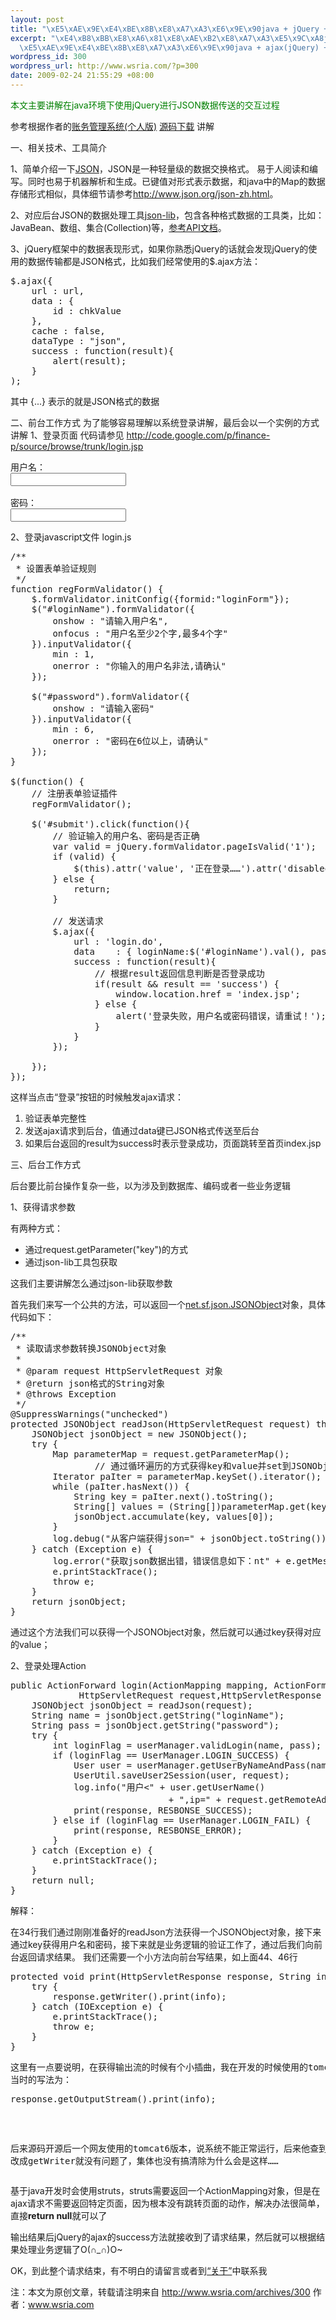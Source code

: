 ```yaml
--- 
layout: post
title: "\xE5\xAE\x9E\xE4\xBE\x8B\xE8\xA7\xA3\xE6\x9E\x90java + jQuery + json\xE5\xB7\xA5\xE4\xBD\x9C\xE8\xBF\x87\xE7\xA8\x8B(\xE7\x99\xBB\xE5\xBD\x95)"
excerpt: "\xE4\xB8\xBB\xE8\xA6\x81\xE8\xAE\xB2\xE8\xA7\xA3\xE5\x9C\xA8java\xE7\x8E\xAF\xE5\xA2\x83\xE4\xB8\x8B\xE4\xBD\xBF\xE7\x94\xA8jQuery\xE8\xBF\x9B\xE8\xA1\x8CJSON\xE6\x95\xB0\xE6\x8D\xAE\xE4\xBC\xA0\xE9\x80\x81\xE7\x9A\x84\xE4\xBA\xA4\xE4\xBA\x92\xE8\xBF\x87\xE7\xA8\x8B\r\n\
  \xE5\xAE\x9E\xE4\xBE\x8B\xE8\xA7\xA3\xE6\x9E\x90java + ajax(jQuery) + json\xE5\xB7\xA5\xE4\xBD\x9C\xE8\xBF\x87\xE7\xA8\x8B"
wordpress_id: 300
wordpress_url: http://www.wsria.com/?p=300
date: 2009-02-24 21:55:29 +08:00
---
```

<span style="color: #008000;">本文主要讲解在java环境下使用jQuery进行JSON数据传送的交互过程</span>

参考根据作者的<a href="http://www.wsria.com/archives/73" target="_blank">账务管理系统(个人版)</a> <a href="http://www.wsria.com/archives/136" target="_blank">源码下载</a> 讲解
<!--more-->

一、相关技术、工具简介

1、简单介绍一下<a href="http://www.json.org/json-zh.html" target="_blank">JSON</a>，JSON是一种轻量级的数据交换格式。 易于人阅读和编写。同时也易于机器解析和生成。已键值对形式表示数据，和java中的Map的数据存储形式相似，具体细节请参考<a href="http://www.json.org/json-zh.html" target="_blank">http://www.json.org/json-zh.html</a>。

2、对应后台JSON的数据处理工具<a title="java解析JSON数据使用的工具包" href="http://json-lib.sourceforge.net/" target="_blank">json-lib</a>，包含各种格式数据的工具类，比如：JavaBean、数组、集合(Collection)等，<a href="http://json-lib.sourceforge.net/apidocs/jdk15/index.html" target="_blank">参考API文档</a>。

3、jQuery框架中的数据表现形式，如果你熟悉jQuery的话就会发现jQuery的使用的数据传输都是JSON格式，比如我们经常使用的$.ajax方法：
<pre lang="javascript">$.ajax({
	url : url,
	data : {
		id : chkValue
	},
	cache : false,
	dataType : "json",
	success : function(result){
		alert(result);
	}
);</pre>
其中 {...} 表示的就是JSON格式的数据

二、前台工作方式
为了能够容易理解以系统登录讲解，最后会以一个实例的方式讲解
1、登录页面
代码请参见 <a href="http://code.google.com/p/finance-p/source/browse/trunk/login.jsp" target="_blank">http://code.google.com/p/finance-p/source/browse/trunk/login.jsp</a>
<pre lang="xml">用户名：
<input id="loginName" name="loginName" size="20" type="text" />

密码：
<input id="password" name="password" size="20" type="password" /></pre>
2、登录javascript文件 login.js
<pre lang="javascript">/**
 * 设置表单验证规则
 */
function regFormValidator() {
	$.formValidator.initConfig({formid:"loginForm"});
	$("#loginName").formValidator({
		onshow : "请输入用户名",
		onfocus : "用户名至少2个字,最多4个字"
	}).inputValidator({
		min : 1,
		onerror : "你输入的用户名非法,请确认"
	});

	$("#password").formValidator({
		onshow : "请输入密码"
	}).inputValidator({
		min : 6,
		onerror : "密码在6位以上，请确认"
	});
}

$(function() {
	// 注册表单验证插件
	regFormValidator();

	$('#submit').click(function(){
		// 验证输入的用户名、密码是否正确
		var valid = jQuery.formValidator.pageIsValid('1');
		if (valid) {
			$(this).attr('value', '正在登录……').attr('disabled', true);
		} else {
			return;
		}

		// 发送请求
		$.ajax({
			url	: 'login.do',
			data	: { loginName:$('#loginName').val(), password: $('#password').val() },
			success : function(result){
				// 根据result返回信息判断是否登录成功
				if(result &amp;&amp; result == 'success') {
					window.location.href = 'index.jsp';
				} else {
					alert('登录失败，用户名或密码错误，请重试！');
				}
			}
		});

	});
});</pre>
这样当点击“登录”按钮的时候触发ajax请求：
<ol>
	<li>验证表单完整性</li>
	<li>发送ajax请求到后台，值通过data键已JSON格式传送至后台</li>
	<li>如果后台返回的result为success时表示登录成功，页面跳转至首页index.jsp</li>
</ol>
三、后台工作方式

后台要比前台操作复杂一些，以为涉及到数据库、编码或者一些业务逻辑

1、获得请求参数

有两种方式：
<ul>
	<li>通过request.getParameter("key")的方式</li>
	<li>通过json-lib工具包获取</li>
</ul>
这我们主要讲解怎么通过json-lib获取参数

首先我们来写一个公共的方法，可以返回一个<a title="查看API文档" href="http://json-lib.sourceforge.net/apidocs/jdk15/net/sf/json/JSONObject.html" target="_blank">net.sf.json.JSONObject</a>对象，具体代码如下：
<pre lang="java">/**
 * 读取请求参数转换JSONObject对象
 *
 * @param request HttpServletRequest 对象
 * @return json格式的String对象
 * @throws Exception
 */
@SuppressWarnings("unchecked")
protected JSONObject readJson(HttpServletRequest request) throws Exception {
	JSONObject jsonObject = new JSONObject();
	try {
		Map parameterMap = request.getParameterMap();
                // 通过循环遍历的方式获得key和value并set到JSONObject中
		Iterator paIter = parameterMap.keySet().iterator();
		while (paIter.hasNext()) {
			String key = paIter.next().toString();
			String[] values = (String[])parameterMap.get(key);
			jsonObject.accumulate(key, values[0]);
		}
		log.debug("从客户端获得json=" + jsonObject.toString());
	} catch (Exception e) {
		log.error("获取json数据出错，错误信息如下：nt" + e.getMessage());
		e.printStackTrace();
		throw e;
	}
	return jsonObject;
}</pre>
通过这个方法我们可以获得一个JSONObject对象，然后就可以通过key获得对应的value；

2、登录处理Action
<pre lang="java">public ActionForward login(ActionMapping mapping, ActionForm actionForm,
             HttpServletRequest request,HttpServletResponse response) throws Exception {
	JSONObject jsonObject = readJson(request);
	String name = jsonObject.getString("loginName");
	String pass = jsonObject.getString("password");
	try {
		int loginFlag = userManager.validLogin(name, pass);
		if (loginFlag == UserManager.LOGIN_SUCCESS) {
			User user = userManager.getUserByNameAndPass(name, pass);
			UserUtil.saveUser2Session(user, request);
			log.info("用户&lt;" + user.getUserName()
                              + ",ip=" + request.getRemoteAddr() + "&gt;登录系统");
			print(response, RESBONSE_SUCCESS);
		} else if (loginFlag == UserManager.LOGIN_FAIL) {
			print(response, RESBONSE_ERROR);
		}
	} catch (Exception e) {
		e.printStackTrace();
	}
	return null;
}</pre>
解释：

在34行我们通过刚刚准备好的readJson方法获得一个JSONObject对象，接下来通过key获得用户名和密码，接下来就是业务逻辑的验证工作了，通过后我们向前台返回请求结果。
我们还需要一个小方法向前台写结果，如上面44、46行
<pre lang="java">protected void print(HttpServletResponse response, String info) throws IOException {
	try {
		response.getWriter().print(info);
	} catch (IOException e) {
		e.printStackTrace();
		throw e;
	}
}</pre>
<pre>这里有一点要说明，在获得输出流的时候有个小插曲，我在开发的时候使用的tomcat5.5.26版本，
当时的写法为：
<pre lang="java">response.getOutputStream().print(info);</pre>
后来源码开源后一个网友使用的tomcat6版本，说系统不能正常运行，后来他查到了原因，因为获得输出流时出了问题，
改成getWriter就没有问题了，集体也没有搞清除为什么会是这样……</pre>
基于java开发时会使用struts，struts需要返回一个ActionMapping对象，但是在ajax请求不需要返回特定页面，因为根本没有跳转页面的动作，解决办法很简单，直接<strong>return  null</strong>就可以了

输出结果后jQuery的ajax的success方法就接收到了请求结果，然后就可以根据结果处理业务逻辑了O(∩_∩)O~

OK，到此整个请求结束，有不明白的请留言或者到<a href="http://www.wsria.com/about" target="_blank">“关于”</a>中联系我

注：本文为原创文章，转载请注明来自 <a href="http://www.wsria.com/archives/300" target="_blank">http://www.wsria.com/archives/300</a>
作者：<a href="http://www.wsria.com" target="_blank">www.wsria.com</a>
